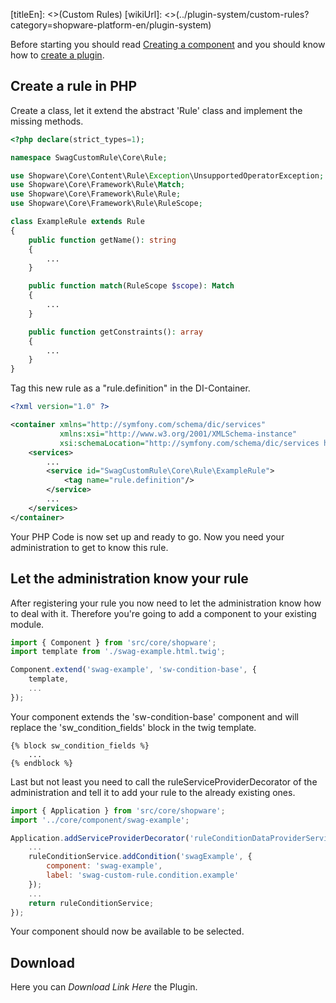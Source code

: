 [titleEn]: <>(Custom Rules)
[wikiUrl]: <>(../plugin-system/custom-rules?category=shopware-platform-en/plugin-system)

Before starting you should read 
[Creating a component](https://docs.shopware.com/en/shopware-platform-en/components/create-a-new-component?category=shopware-platform-en/administration) 
and you should know how to 
[create a plugin](https://docs.shopware.com/en/shopware-platform-en/administration/start-development?category=shopware-platform-en/administration#create-the-plugin-bootstrap-file).

## Create a rule in PHP

Create a class, let it extend the abstract 'Rule' class and implement the missing methods.

```php
<?php declare(strict_types=1);

namespace SwagCustomRule\Core\Rule;

use Shopware\Core\Content\Rule\Exception\UnsupportedOperatorException;
use Shopware\Core\Framework\Rule\Match;
use Shopware\Core\Framework\Rule\Rule;
use Shopware\Core\Framework\Rule\RuleScope;

class ExampleRule extends Rule
{
    public function getName(): string
    {
        ...
    }

    public function match(RuleScope $scope): Match
    {
        ...
    }

    public function getConstraints(): array
    {
        ...
    }
}
```

Tag this new rule as a "rule.definition" in the DI-Container.

```xml
<?xml version="1.0" ?>

<container xmlns="http://symfony.com/schema/dic/services"
           xmlns:xsi="http://www.w3.org/2001/XMLSchema-instance"
           xsi:schemaLocation="http://symfony.com/schema/dic/services http://symfony.com/schema/dic/services/services-1.0.xsd">
    <services>
        ...
        <service id="SwagCustomRule\Core\Rule\ExampleRule">
            <tag name="rule.definition"/>
        </service>
        ...
    </services>
</container>
```

Your PHP Code is now set up and ready to go. Now you need your administration to get to know this rule.

## Let the administration know your rule

After registering your rule you now need to let the administration know how to deal with it. 
Therefore you're going to add a component to your existing module.

```javascript
import { Component } from 'src/core/shopware';
import template from './swag-example.html.twig';

Component.extend('swag-example', 'sw-condition-base', {
    template,
    ...
});
```

Your component extends the 'sw-condition-base' component and will replace the 'sw_condition_fields' block in the twig template.

```twig
{% block sw_condition_fields %}
    ...
{% endblock %}
```

Last but not least you need to call the ruleServiceProviderDecorator of the administration and tell it to 
add your rule to the already existing ones.

```javascript
import { Application } from 'src/core/shopware';
import '../core/component/swag-example';

Application.addServiceProviderDecorator('ruleConditionDataProviderService', (ruleConditionService) => {
    ...
    ruleConditionService.addCondition('swagExample', {
        component: 'swag-example',
        label: 'swag-custom-rule.condition.example'
    });
    ...
    return ruleConditionService;
});
```

Your component should now be available to be selected.

## Download
Here you can *Download Link Here* the Plugin.